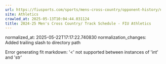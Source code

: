 ```yaml
---
url: https://fiusports.com/sports/mens-cross-country/opponent-history/ncaa/314/
site: Athletics
crawled_at: 2025-05-13T10:04:44.031124
title: 2024-25 Men's Cross Country/ Track Schedule - FIU Athletics
---
```

normalized_at: 2025-05-22T17:17:22.740830
normalization_changes: Added trailing slash to directory path

Error generating fit markdown: '<' not supported between instances of 'int' and 'str'